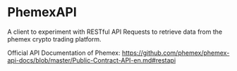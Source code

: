 # PhemexAPI
A client to experiment with RESTful API Requests to retrieve data from the phemex crypto trading platform.

Official API Documentation of Phemex: https://github.com/phemex/phemex-api-docs/blob/master/Public-Contract-API-en.md#restapi
